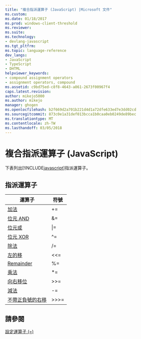 ```yaml
---
title: "複合指派運算子 (JavaScript) |Microsoft 文件"
ms.custom: 
ms.date: 01/18/2017
ms.prod: windows-client-threshold
ms.reviewer: 
ms.suite: 
ms.technology:
- devlang-javascript
ms.tgt_pltfrm: 
ms.topic: language-reference
dev_langs:
- JavaScript
- TypeScript
- DHTML
helpviewer_keywords:
- compound assignment operators
- assignment operators, compound
ms.assetid: c9bd75ed-c8f8-4643-a861-2673f00967f4
caps.latest.revision: 
author: mikejo5000
ms.author: mikejo
manager: ghogen
ms.openlocfilehash: b2f669d2a701b221d4d1a72dfe633ed7e3dd02cd
ms.sourcegitcommit: 873c0e1a31def013bcca1b0caa0eb0249de89bec
ms.translationtype: MT
ms.contentlocale: zh-TW
ms.lasthandoff: 03/05/2018
---
```

# <a name="compound-assignment-operators-javascript"></a>複合指派運算子 (JavaScript)
下表列出[!INCLUDE[javascript](../../javascript/includes/javascript-md.md)]指派運算子。  
  
## <a name="assignment-operators"></a>指派運算子  
  
|運算子|符號|  
|--------------|------------|  
|[加法](../../javascript/reference/addition-assignment-operator-decrement-equal-javascript.md)|+=|  
|[位元 AND](../../javascript/reference/bitwise-and-assignment-operator-decrement-equal-javascript.md)|&=|  
|[位元或](../../javascript/reference/bitwise-or-assignment-operator-decrement-equal-javascript.md)|&#124;=|  
|[位元 XOR](../../javascript/reference/bitwise-xor-assignment-operator-decrement-hat-equal-javascript.md)|^=|  
|[除法](../../javascript/reference/division-assignment-operator-decrement-equal-javascript.md)|/=|  
|[左的移](../../javascript/reference/left-shift-assignment-operator-decrement-equal-javascript.md)|<\<=|  
|[Remainder](../../javascript/reference/modulus-assignment-operator-decrement-javascript.md)|%=|  
|[乘法](../../javascript/reference/multiplication-assignment-operator-decrement-equal-javascript.md)|*=|  
|[向右移位](../../javascript/reference/right-shift-assignment-operator-decrement-equal-javascript.md)|>>=|  
|[減法](../../javascript/reference/subtraction-assignment-operator-decrement-equal-javascript.md)|-=|  
|[不帶正負號的右移](../../javascript/reference/unsigned-right-shift-assignment-operator-decrement-equal-javascript.md)|>>>=|  
  
## <a name="see-also"></a>請參閱  
 [設定運算子 (=)](../../javascript/reference/assignment-operator-decrement-equal-javascript.md)